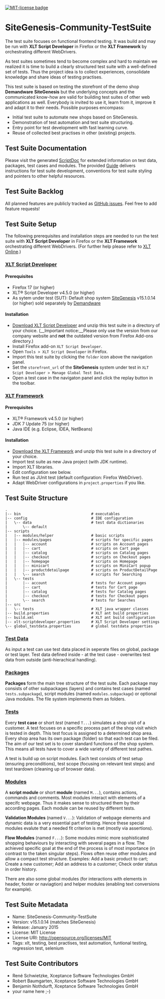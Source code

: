 <a href="http://github.com/dataduke/xlt-testsuite-documentation/blob/master/LICENSE.md" target="_blank"><img src="http://img.shields.io/badge/License-MIT-blue.svg" alt="MIT-license badge"></a>

# SiteGenesis-Community-TestSuite

The test suite focuses on functional frontend testing. It was build and may be run with __XLT Script Developer__ in Firefox or the __XLT Framework__ by orchestrating different WebDrivers. 

As test suites sometimes tend to become complex and hard to maintain we realized it is time to build a clearly structured test suite with a well-defined set of tests. Thus the project idea is to collect experiences, consolidate knowledge and share ideas of testing practises. 

This test suite is based on testing the storefront of the demo shop __Demandware__ __SiteGenesis__ but the underlying concepts and the communicated know-how are valid for building test suites of other web applications as well. Everybody is invited to use it, learn from it, improve it and adapt it to their needs. Possible purposes encompass:

- Initial test suite to automate new shops based on SiteGenesis.
- Demonstration of test automation and test suite structuring.
- Entry point for test development with fast learning curve.
- Reuse of collected best practises in other (existing) projects.

## Test Suite Documentation

Please visit the generated [ScriptDoc](http://dataduke.github.io/xlt-testsuite-documentation/scriptdoc/index.html) for extended information on test data, packages, test cases and modules. The provided [Guide](https://github.com/dataduke/xlt-testsuite-documentation/blob/gh-pages/GUIDE.md) delivers instructions for test suite development, conventions for test suite styling and pointers to other helpful resources.

## Test Suite Backlog

All planned features are publicly tracked as [GitHub issues](https://github.com/Xceptance/SiteGenesis-Community-TestSuite/issues). Feel free to add feature requests!

## Test Suite Setup

The following prerequisites and installation steps are needed to run the test suite with __XLT Script Developer__ in Firefox or the __XLT Framework__ orchestrating different WebDrivers. (For further help please refer to [XLT Online](https://lab.xceptance.de/releases/xlt/latest/).)

### [XLT Script Developer](https://lab.xceptance.de/releases/xlt/4.4.5/xlt-scriptdeveloper-4.4.5.xpi)

#### Prerequisites

- Firefox 17 (or higher)
- XLT&reg; Script Developer v4.5.0 (or higher)
- As sytem under test (SUT): Default shop system  [SiteGenesis](http://www.demandware.com/on/demandware.store/Sites-SiteGenesis-Site) v15.1.0.14 (or higher) sold separately by [Demandware](http://www.demandware.com/)

#### Installation

- [Download XLT Script Developer](https://lab.xceptance.de/releases/xlt/4.4.5/xlt-scriptdeveloper-4.4.5.xpi)  and unzip this test suite in a directory of your choice. (__Important notice:__Please only use the version from our company website and __not__ the outdated version from Firefox Add-ons directory.)
- Install Firefox add-on `XLT Script Developer`.
- Open `Tools > XLT Script Developer` in Firefox.
- Import this test suite by clicking the `folder` icon above the navigation panel.
- Set the `storefront_url` of the **SiteGenesis** system under test in `XLT Scipt Developer > Manage Global Test Data`.
- Open a test case in the navigaton panel and click the replay button in the toolbar.

### [XLT Framework](https://lab.xceptance.de/releases/xlt/4.4.5/xlt-4.4.5.zip)

#### Prerequisites

- XLT&reg; Framework v4.5.0 (or higher)
- JDK 7 Update 75 (or higher)
- Java IDE (e.g. Eclipse, IDEA, NetBeans)

#### Installation

- [Download the XLT Framework](https://www.xceptance.com/en/xlt/download.html) and unzip this test suite in a directory of your choice.
- Import test suite as new Java project (with JDK runtime).
- Import XLT libraries.
- Edit configuration see below.
- Run test as JUnit test (default configuration: Firefox WebDriver).
- Adapt WebDriver configurations in `project.properties` if you like.

## Test Suite Structure


    .
    |-- bin                                # executables
    |-- config                             # IDE configuration
    |   \-- data                           # test data dictionaries
    |       \-- default                    
    |-- scripts
    |   |-- modules/helper                 # basic scripts
    |   |-- modules/pages                  # scripts for specific pages
    |   |   |-- account                    # scripts on Account pages
    |   |   |-- cart                       # scripts on Cart page
    |   |   |-- catalog                    # scripts on Catalog pages
    |   |   |-- checkout                   # scripts on Checkout pages
    |   |   |-- homepage                   # scripts on Homepage
    |   |   |-- minicart                   # scripts on MiniCart popup
    |   |   |-- productdetailpage          # scripts on ProductDetailPage
    |   |   \-- search                     # scripts for Searching
    |   \-- tests
    |       |-- account                    # tests for Account pages
    |       |-- cart                       # tests for Cart page
    |       |-- catalog                    # tests for Catalog pages
    |       |-- checkout                   # tests for Checkout pages
    |       \-- search                     # tests for Searches
    |-- src
    |   \-- tests                          # XLT java wrapper classes
    |-- build.properties                   # XLT ant build properties
    |-- build.xml                          # XLT ant build configuration
    |-- xlt-scriptdeveloper.properties     # XLT Script Developer settings
    \-- global_testdata.properties         # global testdata properties


### [Test Data](http://dataduke.github.io/xlt-testsuite-documentation/scriptdoc/testdata.html)

As input a test can use test data placed in seperate files on global, package or test layer. Test data defined inside - at the test case - overwrites test data from outside (anti-hierachical handling).

### [Packages](http://dataduke.github.io/xlt-testsuite-documentation/scriptdoc/packages.html)

__Packages__ form the main tree structure of the test suite. Each package may consists of other subpackages (layers) and contains test cases (named `tests.subpackage`), script modules (named `modules.subpackage`) or optional Java modules. The file system implements them as folders. 

### [Tests](http://dataduke.github.io/xlt-testsuite-documentation/scriptdoc/tests.html)

Every __test case__ or short _test_ (named `T...`) simulates a shop visit of a customer. A test focuses on a specific process part of the shop visit which is tested in depth. This test focus is assigned to a determined shop area. Every shop area has its own package (folder) so that each test can be filed. The aim of our test set is to cover standard functions of the shop system. This means all tests have to cover a wide variety of different test pathes.

A test is build up on script modules. Each test consists of test setup (ensuring preconditions), test scope (focusing on relevant test steps) and test teardown (cleaning up of browser data).

### [Modules](http://dataduke.github.io/xlt-testsuite-documentation/scriptdoc/modules.html)

A __script module__ or short __module__ (named `M...`), contains actions, commands and comments. Most modules interact with elements of a specifc webpage. Thus it makes sense to structured them by their according pages. Each module can be reused by different tests.

__Validation Modules__ (named `V...`): Validation of webpage elements and dynamic data is a very essential part of testing. Hence these special modules evalute that a needed fit criterion is met (mostly via assertions).

__Flow Modules__ (named `F...`): Some modules mimic more sophisticated shopping behaviours by interacting with several pages in a flow. The achieved specific goal at the end of the process is of most importance (in contrast to the taken singular steps). Flows often reuse other modules and allow a compact test structure. Examples: Add a basic product to cart; Create a new customer; Add an address to a customer; Check order status in order history.

There are also some global modules (for interactions with elements in header, footer or naviagtion) and helper modules (enabling text conversions for example).

## Test Suite Metadata

- Name: SiteGenesis-Community-TestSuite
- Version: v15.1.0.14 (matches SiteGenesis)
- Release: January 2015
- License: MIT License
- License URI: http://opensource.org/licenses/MIT
- Tags: xlt, testing, best practises, test automation, funtional testing, regression test, selenium

## Test Suite Contributors

- René Schwietzke, Xceptance Software Technologies GmbH
- Robert Baumgarten, Xceptance Software Technologies GmbH
- Benjamin Nothdurft, Xceptance Software Technologies GmbH
- your name here ;-)
